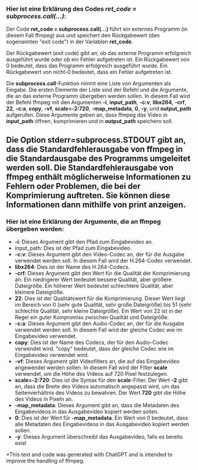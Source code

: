 ### Hier ist eine Erklärung des Codes _ret_code = subprocess.call(...)_:

Der Code **ret_code = subprocess.call(...)** führt ein externes Programm (in diesem Fall ffmpeg) aus und speichert den
Rückgabewert (den sogenannten "exit code") in der Variablen **ret_code**.

Der Rückgabewert (exit code) gibt an, ob das externe Programm erfolgreich ausgeführt wurde oder ob ein Fehler
aufgetreten ist. Ein Rückgabewert von 0 bedeutet, dass das Programm erfolgreich ausgeführt wurde. Ein Rückgabewert von
nicht-0 bedeutet, dass ein Fehler aufgetreten ist.

Die **subprocess.call**-Funktion nimmt eine Liste von Argumenten als Eingabe. Die ersten Elemente der Liste sind der
Befehl
und die Argumente, die an das externe Programm übergeben werden sollen. In diesem Fall wird der Befehl ffmpeg mit den
Argumenten **-i**, **input_path**, **-c:v**, **libx264**, **-crf**, **22**, **-c:a**, **copy**, **-vf**, **scale=-2:720**,
**-map_metadata**, **0**, **-y**, und **output_path**
aufgerufen. Diese Argumente geben an, dass ffmpeg das Video in **input_path** öffnen, komprimieren und in **output_path**
speichern soll.

Die Option **stderr=subprocess.STDOUT** gibt an, dass die Standardfehlerausgabe von ffmpeg in die Standardausgabe des
Programms umgeleitet werden soll. Die Standardfehlerausgabe von ffmpeg enthält möglicherweise Informationen zu Fehlern
oder Problemen, die bei der Komprimierung auftreten. Sie können diese Informationen dann mithilfe von **print**
anzeigen.
---

### Hier ist eine Erklärung der Argumente, die an ffmpeg übergeben werden:

- **-i**: Dieses Argument gibt den Pfad zum Eingabevideo an.
- input_path: Dies ist der Pfad zum Eingabevideo.
- **-c:v**: Dieses Argument gibt den Video-Codec an, der für die Ausgabe verwendet werden soll. In diesem Fall wird der
  H.264-Codec verwendet.
- **libx264**: Dies ist der Name des H.264-Codecs.
- **-crf**: Dieses Argument gibt den Wert für die Qualität der Komprimierung an. Ein niedrigerer Wert bedeutet bessere
  Qualität, aber größere Dateigröße. Ein höherer Wert bedeutet schlechtere Qualität, aber kleinere Dateigröße.
- **22**: Dies ist der Qualitätswert für die Komprimierung. Dieser Wert liegt im Bereich von 0 (sehr gute Qualität, sehr
  große
  Dateigröße) bis 51 (sehr schlechte Qualität, sehr kleine Dateigröße). Ein Wert von 22 ist in der Regel ein guter
  Kompromiss zwischen Qualität und Dateigröße.
- **-c:a**: Dieses Argument gibt den Audio-Codec an, der für die Ausgabe verwendet werden soll. In diesem Fall wird der
  gleiche Codec wie im Eingabevideo verwendet.
- **copy**: Dies ist der Name des Codecs, der für den Audio-Codec verwendet wird. "copy" bedeutet, dass der gleiche
  Codec wie
  im Eingabevideo verwendet wird.
- **-vf**: Dieses Argument gibt Videofilters an, die auf das Eingabevideo angewendet werden sollen. In diesem Fall wird
  der Filter **scale** verwendet, um die Höhe des Videos auf 720 Pixel festzulegen.
- **scale=-2:720**: Dies ist die Syntax für den **scale**-Filter. Der Wert **-2** gibt an, dass die Breite des Videos
  automatisch angepasst wird, um das Seitenverhältnis des Videos zu bewahren. Der Wert **720** gibt die Höhe des Videos in Pixeln an.
- **-map_metadata**: Dieses Argument gibt an, dass die Metadaten des Eingabevideos in das Ausgabevideo kopiert werden
  sollen.
- **0**: Dies ist der Wert für **-map_metadata**. Ein Wert von 0 bedeutet, dass alle Metadaten des Eingabevideos in das
  Ausgabevideo kopiert werden sollen.
- **-y**: Dieses Argument überschreibt das Ausgabevideo, falls es bereits exist

*This text and code was generated with ChatGPT and is intended to improve the handling of ffmpeg.
